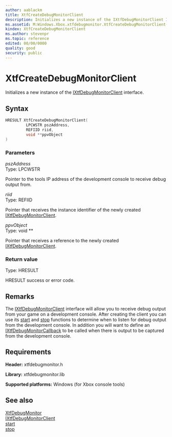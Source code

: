 ```yaml
---
author: aablackm
title: XtfCreateDebugMonitorClient
description: Initializes a new instance of the IXtfDebugMonitorClient Interface interface.
ms.assetid: M:Windows.Xbox.xtfdebugmonitor.XtfCreateDebugMonitorClient(LPCWSTR,REFIID,void)
kindex: XtfCreateDebugMonitorClient
ms.author: stevenpr
ms.topic: reference
edited: 00/00/0000
quality: good
security: public
---
```


# XtfCreateDebugMonitorClient
Initializes a new instance of the [IXtfDebugMonitorClient](../classes/IXtfDebugMonitorClient/ixtfdebugmonitorclient-xtfdebugmonitor-xbox-microsoft-t.md) interface.
<a id="syntaxSection"></a>



## Syntax  

```cpp
HRESULT XtfCreateDebugMonitorClient(
         LPCWSTR pszAddress,
         REFIID riid,
         void **ppvObject
)  
```

<a id="ID4EL"></a>



### Parameters  

*pszAddress*  
Type: LPCWSTR 

Pointer to the tools IP address of the development console to receive debug output from.


*riid*  
Type: REFIID 

Pointer that receives the instance identifier of the newly created [IXtfDebugMonitorClient](../classes/IXtfDebugMonitorClient/ixtfdebugmonitorclient-xtfdebugmonitor-xbox-microsoft-t.md).


*ppvObject*  
Type: void **

Pointer that receives a reference to the newly created [IXtfDebugMonitorClient](../classes/IXtfDebugMonitorClient/ixtfdebugmonitorclient-xtfdebugmonitor-xbox-microsoft-t.md).

<a id="ID4ES"></a>



### Return value  
Type: HRESULT 

HRESULT success or error code.  
<a id="requirements"></a>

## Remarks

The [IXtfDebugMonitorClient](../classes/IXtfDebugMonitorClient/ixtfdebugmonitorclient-xtfdebugmonitor-xbox-microsoft-t.md) interface will allow you to receive debug output from your game on a development console. After creating the client you can use its [start](../classes/IXtfDebugMonitorClient/methods/start-ixtfdebugmonitorclient-xtfdebugmonitor-xbox-microsoft-m.md) and [stop](../classes/IXtfDebugMonitorClient/methods/stop-ixtfdebugmonitorclient-xtfdebugmonitor-xbox-microsoft-m.md) functions to determine when to listen for debug output from the development console. In addition you will want to define an [IXtfDebugMonitorCallback](../classes/IXtfDebugMonitorCallback/ixtfdebugmonitorcallback-xtfdebugmonitor-xbox-microsoft-t.md) to be called when there is output to be captured from the development console.

## Requirements  

**Header:** xtfdebugmonitor.h  

**Library:** xtfdebugmonitor.lib  
  
**Supported platforms:** Windows (for Xbox console tools)  
  
<a id="ID4ETB"></a>



## See also  

<a id="ID4EVB"></a>

[XtfDebugMonitor](../xtfdebugmonitor-xbox-microsoft-n.md)  
[IXtfDebugMonitorClient](../classes/IXtfDebugMonitorClient/ixtfdebugmonitorclient-xtfdebugmonitor-xbox-microsoft-t.md)  
[start](../classes/IXtfDebugMonitorClient/methods/start-ixtfdebugmonitorclient-xtfdebugmonitor-xbox-microsoft-m.md)  
[stop](../classes/IXtfDebugMonitorClient/methods/stop-ixtfdebugmonitorclient-xtfdebugmonitor-xbox-microsoft-m.md)  